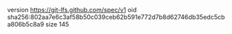 version https://git-lfs.github.com/spec/v1
oid sha256:802aa7e6c3af58b50c039ceb62b591e772d7b8d62746db35edc5cba806b5c8a9
size 145
